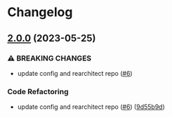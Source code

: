 # Changelog

## [2.0.0](https://github.com/andrewmcodes/prettier-config/compare/v1.0.0...v2.0.0) (2023-05-25)


### ⚠ BREAKING CHANGES

* update config and rearchitect repo ([#6](https://github.com/andrewmcodes/prettier-config/issues/6))

### Code Refactoring

* update config and rearchitect repo ([#6](https://github.com/andrewmcodes/prettier-config/issues/6)) ([9d55b9d](https://github.com/andrewmcodes/prettier-config/commit/9d55b9dd634fd2e2a02160d8a8a0997b83059977))
